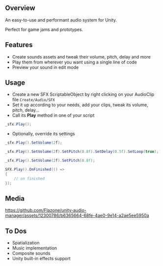 ## Overview
An easy-to-use and performant audio system for Unity.

Perfect for game jams and prototypes.

## Features
- Create sounds assets and tweak their volume, pitch, delay and more
- Play them from wherever you want using a single line of code
- Preview your sound in edit mode
  
## Usage
- Create a new SFX ScriptableObject by right clicking on your AudioClip file `Create/Audio/SFX`
- Set it up according to your needs, add your clips, tweak its volume, pitch, delay...
- Call its **Play** method in one of your script

```C#
_sfx.Play();
```
- Optionally, override its settings
```C#
_sfx.Play().SetVolume(2f);
```

```C#
_sfx.Play().SetVolume(2f).SetPitch(0.8f).SetDelay(0.5f).SetLoop(true);
```

```C#
_sfx.Play().SetVolume(2f).SetPitch(0.8f);
```

```C#
SFX.Play().OnFinished(() =>
{
    // on finished
});
```

## Media
https://github.com/Flazone/unity-audio-manager/assets/12300786/b6365664-68fe-4ae0-9e14-a2ae5ee5950a

## To Dos
- Spatialization
- Music implementation
- Composite sounds
- Unity built-in effects support
